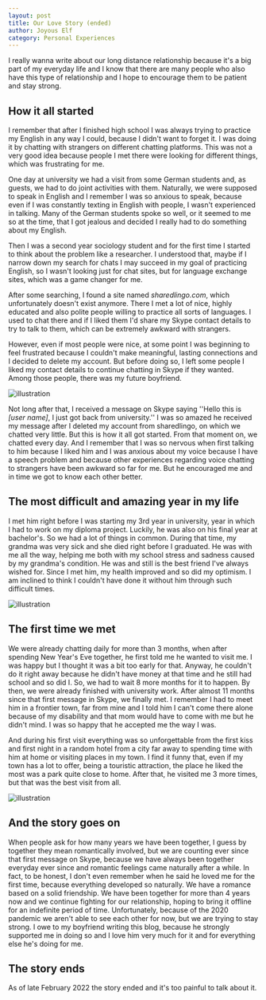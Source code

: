 ```yaml
---
layout: post
title: Our Love Story (ended)
author: Joyous Elf
category: Personal Experiences
---
```


I really wanna write about our long distance relationship because it's a big part of my everyday life and I know that there are many people who also have this type of relationship and I hope to encourage them to be patient and stay strong.

## How it all started

I remember that after I finished high school I was always trying to practice my English in any way I could, because I didn't want to forget it.
I was doing it by chatting with strangers on different chatting platforms.
This was not a very good idea because people I met there were looking for different things, which was frustrating for me.

One day at university we had a visit from some German students and, as guests, we had to do joint activities with them.
Naturally, we were supposed to speak in English and I remember I was so anxious to speak, because even if I was constantly texting in English with people, I wasn't experienced in talking.
Many of the German students spoke so well, or it seemed to me so at the time, that I got jealous and decided I really had to do something about my English.

Then I was a second year sociology student and for the first time I started to think about the problem like a researcher.
I understood that, maybe if I narrow down my search for chats I may succeed in my goal of practicing English, so I wasn't looking just for chat sites, but for language exchange sites, which was a game changer for me.

After some searching, I found a site named *sharedlingo.com*, which unfortunately doesn't exist anymore.
There I met a lot of nice, highly educated and also polite people willing to practice all sorts of languages.
I used to chat there and if I liked them I'd share my Skype contact details to try to talk to them, which can be extremely awkward with strangers.

However, even if most people were nice, at some point I was beginning to feel frustrated because I couldn't make meaningful, lasting connections and I decided to delete my account.
But before doing so, I left some people I liked my contact details to continue chatting in Skype if they wanted.
Among those people, there was my future boyfriend.

![illustration]({{site.baseurl}}/assets/images/illustration_sharedlingo.png)

Not long after that, I received a message on Skype saying ''Hello this is *[user name]*, I just got back from university.'' I was so amazed he received my message after I deleted my account from sharedlingo, on which we chatted very little.
But this is how it all got started.
From that moment on, we chatted every day.
And I remember that I was so nervous when first talking to him because I liked him and I was anxious about my voice because I have a speech problem and because other experiences regarding voice chatting to strangers have been awkward so far for me.
But he encouraged me and in time we got to know each other better.

## The most difficult and amazing year in my life

I met him right before I was starting my 3rd year in university, year in which I had to work on my diploma project.
Luckily, he was also on his final year at bachelor's.
So we had a lot of things in common.
During that time, my grandma was very sick and she died right before I graduated.
He was with me all the way, helping me both with my school stress and sadness caused by my grandma's condition.
He was and still is the best friend I've always wished for.
Since I met him, my health improved and so did my optimism.
I am inclined to think I couldn't have done it without him through such difficult times.

![illustration]({{site.baseurl}}/assets/images/illustration_online_love.png)

## The first time we met

We were already chatting daily for more than 3 months, when after spending New Year's Eve together, he first told me he wanted to visit me.
I was happy but I thought it was a bit too early for that.
Anyway, he couldn't do it right away because he didn't have money at that time and he still had school and so did I.
So, we had to wait 8 more months for it to happen.
By then, we were already finished with university work.
After almost 11 months since that first message in Skype, we finally met.
I remember I had to meet him in a frontier town, far from mine and I told him I can't come there alone because of my disability and that mom would have to come with me but he didn't mind.
I was so happy that he accepted me the way I was.

And during his first visit everything was so unforgettable from the first kiss and first night in a random hotel from a city far away to spending time with him at home or visiting places in my town.
I find it funny that, even if my town has a lot to offer, being a touristic attraction, the place he liked the most was a park quite close to home.
After that, he visited me 3 more times, but that was the best visit from all.

![illustration]({{site.baseurl}}/assets/images/illustration_hug.png)

## And the story goes on

When people ask for how many years we have been together, I guess by together they mean romantically involved, but we are counting ever since that first message on Skype, because we have always been together everyday ever since and romantic feelings came naturally after a while.
In fact, to be honest, I don't even remember when he said he loved me for the first time, because everything developed so naturally.
We have a romance based on a solid friendship.
We have been together for more than 4 years now and we continue fighting for our relationship, hoping to bring it offline for an indefinite period of time.
Unfortunately, because of the 2020 pandemic we aren't able to see each other for now, but we are trying to stay strong.
I owe to my boyfriend writing this blog, because he strongly supported me in doing so and I love him very much for it and for everything else he's doing for me.

## The story ends

As of late February 2022 the story ended and it's too painful to talk about it.
